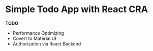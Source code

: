 # Simple Todo App with React CRA
**TODO**
- Performance Optimizing
- Covert to Material UI
- Authorization via React Backend

